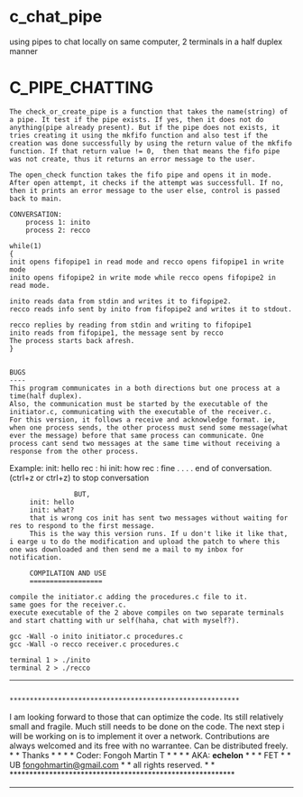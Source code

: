 c_chat_pipe
===========

using pipes to chat locally on same computer, 2 terminals in a half duplex manner


 C_PIPE_CHATTING
 ==============
	
	The check_or_create_pipe is a function that takes the name(string) of a pipe. It test if the pipe exists. If yes, then it does not do anything(pipe already present). But if the pipe does not exists, it tries creating it using the mkfifo function and also test if the creation was done successfully by using the return value of the mkfifo function. If that return value != 0,  then that means the fifo pipe was not create, thus it returns an error message to the user.
	
	The open_check function takes the fifo pipe and opens it in mode. After open attempt, it checks if the attempt was successfull. If no, then it prints an error message to the user else, control is passed back to main.
	
	CONVERSATION:
		process 1: inito
		process 2: recco
	
	while(1)
	{
	init opens fifopipe1 in read mode and recco opens fifopipe1 in write mode
	inito opens fifopipe2 in write mode while recco opens fifopipe2 in read mode.
	
	inito reads data from stdin and writes it to fifopipe2. 
	recco reads info sent by inito from fifopipe2 and writes it to stdout.
	
	recco replies by reading from stdin and writing to fifopipe1
	inito reads from fifopipe1, the message sent by recco
	The process starts back afresh.
	}
	
	
	BUGS
	----
	This program communicates in a both directions but one process at a time(half duplex).
	Also, the communication must be started by the executable of the initiator.c, communicating with the executable of the receiver.c.
	For this version, it follows a receive and acknowledge format. ie, when one process sends, the other process must send some message(what ever the message) before that same process can communicate. One process cant send two messages at the same time without receiving a response from the other process.
Example: init: hello
		 rec : hi
		 init: how
		 rec : fine 
		 .
		 .
		 .
		 .
		 end of conversation.(ctrl+z or ctrl+z) to stop conversation
		 							
		 			BUT, 
		 init: hello
		 init: what?
		 that is wrong cos init has sent two messages without waiting for res to respond to the first message.
		 This is the way this version runs. If u don't like it like that, i earge u to do the modification and upload the patch to where this one was downloaded and then send me a mail to my inbox for notification. 
		 
		 COMPILATION AND USE
		 ==================
		 
	compile the initiator.c adding the procedures.c file to it.
	same goes for the receiver.c.
	execute executable of the 2 above compiles on two separate terminals and start chatting with ur self(haha, chat with myself?).
	
	gcc -Wall -o inito initiator.c procedures.c
	gcc -Wall -o recco receiver.c procedures.c
	
	terminal 1 > ./inito
	terminal 2 > ./recco
	
	
*********************************************************
														*********************************************************
I am looking forward to those that can optimize the code. Its still relatively small and fragile.
Much still needs to be done on the code.
The next step i will be working on is to implement it over a network.
Contributions are always welcomed and its free with no warrantee. Can be distributed freely.
				*						*													Thanks
				*	*				*	*													Coder: Fongoh Martin T
				*		*		*		*													AKA: __echelon__
				*			*			*													FET
				*						*													UB
																							fongohmartin@gmail.com
				*						*													all rights reserved.
				*						*				*********************************************************
*********************************************************

 	

